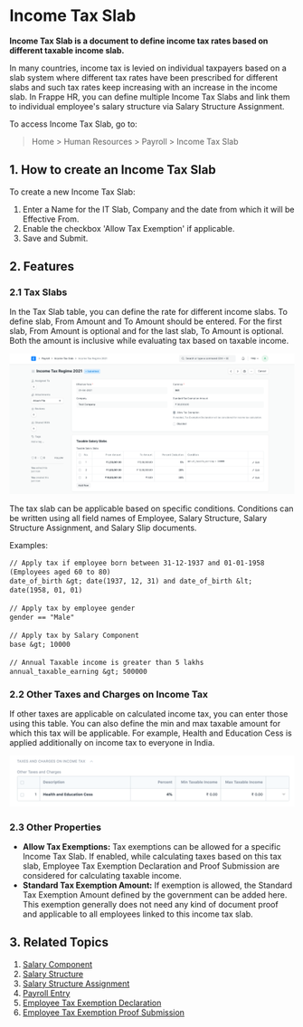 
# Income Tax Slab



**Income Tax Slab is a document to define income tax rates based on different taxable income slab.**


In many countries, income tax is levied on individual taxpayers based on a slab system where different tax rates have been prescribed for different slabs and such tax rates keep increasing with an increase in the income slab. In Frappe HR, you can define multiple Income Tax Slabs and link them to individual employee's salary structure via Salary Structure Assignment.


To access Income Tax Slab, go to:
> Home > Human Resources > Payroll > Income Tax Slab


## 1. How to create an Income Tax Slab


To create a new Income Tax Slab:


1. Enter a Name for the IT Slab, Company and the date from which it will be Effective From.
2. Enable the checkbox 'Allow Tax Exemption' if applicable.
3. Save and Submit.


## 2. Features


### 2.1 Tax Slabs


In the Tax Slab table, you can define the rate for different income slabs. To define slab, From Amount and To Amount should be entered. For the first slab, From Amount is optional and for the last slab, To Amount is optional. Both the amount is inclusive while evaluating tax based on taxable income.


![Income Tax Slab](/files/income-tax-slab.png)


The tax slab can be applicable based on specific conditions. Conditions can be written using all field names of Employee, Salary Structure, Salary Structure Assignment, and Salary Slip documents.


Examples:



```
// Apply tax if employee born between 31-12-1937 and 01-01-1958 (Employees aged 60 to 80)
date_of_birth &gt; date(1937, 12, 31) and date_of_birth &lt; date(1958, 01, 01)

// Apply tax by employee gender
gender == "Male"

// Apply tax by Salary Component
base &gt; 10000

// Annual Taxable income is greater than 5 lakhs
annual_taxable_earning &gt; 500000

```

### 2.2 Other Taxes and Charges on Income Tax


If other taxes are applicable on calculated income tax, you can enter those using this table. You can also define the min and max taxable amount for which this tax will be applicable.
For example, Health and Education Cess is applied additionally on income tax to everyone in India.


![Other Charged on Income Tax](/files/other-taxes-on-income-tax.png)


### 2.3 Other Properties


* **Allow Tax Exemptions:** Tax exemptions can be allowed for a specific Income Tax Slab. If enabled, while calculating taxes based on this tax slab, Employee Tax Exemption Declaration and Proof Submission are considered for calculating taxable income.
* **Standard Tax Exemption Amount:** If exemption is allowed, the Standard Tax Exemption Amount defined by the government can be added here. This exemption generally does not need any kind of document proof and applicable to all employees linked to this income tax slab.


## 3. Related Topics


1. [Salary Component](/docs/en/human-resources/salary-component)
2. [Salary Structure](/docs/en/human-resources/salary-structure)
3. [Salary Structure Assignment](/docs/en/human-resources/salary-structure-assignment)
4. [Payroll Entry](/docs/en/human-resources/payroll-entry)
5. [Employee Tax Exemption Declaration](/docs/en/human-resources/employee-tax-exemption-declaration)
6. [Employee Tax Exemption Proof Submission](/docs/en/human-resources/employee-tax-exemption-proof-submission)




